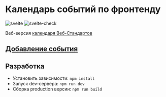 # Календарь событий по фронтенду

![svelte](https://img.shields.io/github/package-json/dependency-version/VChet/frontend-events/dev/svelte?color=ff3e00)
![svelte-check](https://github.com/VChet/frontend-events/workflows/svelte-check/badge.svg)

Веб-версия [календаря Веб-Стандартов](https://github.com/web-standards-ru/calendar)

## [Добавление события](https://github.com/web-standards-ru/calendar#добавление-события)

## Разработка

- Установить зависимости: `npm install`
- Запуск dev-сервера: `npm run dev`
- Сборка production версии: `npm run build`
